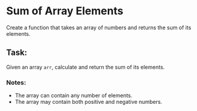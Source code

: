 # Sum of Array Elements

Create a function that takes an array of numbers and returns the sum of its elements.

## Task:
Given an array `arr`, calculate and return the sum of its elements.

### Notes:
- The array can contain any number of elements.
- The array may contain both positive and negative numbers.